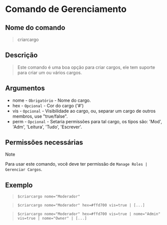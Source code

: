 # Comando de Gerenciamento

## Nome do comando
> criarcargo

## Descrição
> Este comando é uma boa opção para criar cargos, ele tem suporte para criar um ou vários cargos.

## Argumentos
- nome - `Obrigatório` - Nome do cargo.
- hex - `Opcional` - Cor do cargo ('#')
- vis - `Opcional` - Visibilidade ao cargo, ou, separar um cargo de outros membros, use "true/false".
- perm - `Opcional` - Setaria permissões para tal cargo, os tipos são: 'Mod', 'Adm', 'Leitura', 'Tudo', 'Escrever'.

## Permissões necessárias
> [!NOTE]
> Para usar este comando, você deve ter permissão de `Manage Roles | Gerenciar Cargos`.

## Exemplo
> `$criarcargo nome="Moderador"`

> `$criarcargo nome="Moderador" hex=#ffd700 vis=true | [...]`

> `$criarcargo nome="Moderador" hex=#ffd700 vis=true | nome="Admin" vis=true | nome="Owner" | [...]`